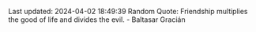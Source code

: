 Last updated: 2024-04-02 18:49:39
Random Quote: Friendship multiplies the good of life and divides the evil. - Baltasar Gracián